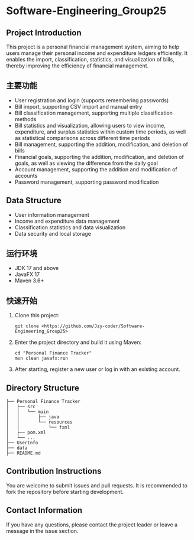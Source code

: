 # Software-Engineering_Group25

## Project Introduction
This project is a personal financial management system, aiming to help users manage their personal income and expenditure ledgers efficiently. It enables the import, classification, statistics, and visualization of bills, thereby improving the efficiency of financial management.

## 主要功能
- User registration and login (supports remembering passwords)
- Bill import, supporting CSV import and manual entry
- Bill classification management, supporting multiple classification methods
- Bill statistics and visualization, allowing users to view income, expenditure, and surplus statistics within custom time periods, as well as statistical comparisons across different time periods
- Bill management, supporting the addition, modification, and deletion of bills
- Financial goals, supporting the addition, modification, and deletion of goals, as well as viewing the difference from the daily goal
- Account management, supporting the addition and modification of accounts
- Password management, supporting password modification

## Data Structure
- User information management
- Income and expenditure data management
- Classification statistics and data visualization
- Data security and local storage

## 运行环境
- JDK 17 and above
- JavaFX 17
- Maven 3.6+

## 快速开始
1. Clone this project:
   ```
   git clone <https://github.com/Jzy-coder/Software-Engineering_Group25>
   ```
2. Enter the project directory and build it using Maven:
   ```
   cd "Personal Finance Tracker"
   mvn clean javafx:run
   ```
3. After starting, register a new user or log in with an existing account.

## Directory Structure
```
├── Personal Finance Tracker
│   ├── src
│   │   └── main
│   │       ├── java
│   │       └── resources
│   │           └── fxml
│   ├── pom.xml
│   └── ...
├── UserInfo
├── data
├── README.md
```

## Contribution Instructions
You are welcome to submit issues and pull requests. It is recommended to fork the repository before starting development.

## Contact Information
If you have any questions, please contact the project leader or leave a message in the issue section.